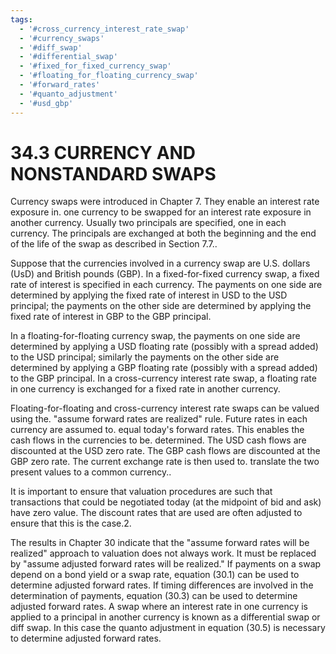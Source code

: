 ```yaml
---
tags:
  - '#cross_currency_interest_rate_swap'
  - '#currency_swaps'
  - '#diff_swap'
  - '#differential_swap'
  - '#fixed_for_fixed_currency_swap'
  - '#floating_for_floating_currency_swap'
  - '#forward_rates'
  - '#quanto_adjustment'
  - '#usd_gbp'
---
```

# 34.3 CURRENCY AND NONSTANDARD SWAPS  

Currency swaps were introduced in Chapter 7. They enable an interest rate exposure in. one currency to be swapped for an interest rate exposure in another currency. Usually two principals are specified, one in each currency. The principals are exchanged at both the beginning and the end of the life of the swap as described in Section 7.7..  

Suppose that the currencies involved in a currency swap are U.S. dollars (UsD) and British pounds (GBP). In a fixed-for-fixed currency swap, a fixed rate of interest is specified in each currency. The payments on one side are determined by applying the fixed rate of interest in USD to the USD principal; the payments on the other side are determined by applying the fixed rate of interest in GBP to the GBP principal.  

In a floating-for-floating currency swap, the payments on one side are determined by applying a USD floating rate (possibly with a spread added) to the USD principal; similarly the payments on the other side are determined by applying a GBP floating rate (possibly with a spread added) to the GBP principal. In a cross-currency interest rate swap, a floating rate in one currency is exchanged for a fixed rate in another currency.  

Floating-for-floating and cross-currency interest rate swaps can be valued using the. "assume forward rates are realized" rule. Future rates in each currency are assumed to. equal today's forward rates. This enables the cash flows in the currencies to be. determined. The USD cash flows are discounted at the USD zero rate. The GBP cash flows are discounted at the GBP zero rate. The current exchange rate is then used to. translate the two present values to a common currency..  

It is important to ensure that valuation procedures are such that transactions that could be negotiated today (at the midpoint of bid and ask) have zero value. The discount rates that are used are often adjusted to ensure that this is the case.2.  

The results in Chapter 30 indicate that the "assume forward rates will be realized" approach to valuation does not always work. It must be replaced by "assume adjusted forward rates will be realized." If payments on a swap depend on a bond yield or a swap rate, equation (30.1) can be used to determine adjusted forward rates. If timing differences are involved in the determination of payments, equation (30.3) can be used to determine adjusted forward rates. A swap where an interest rate in one currency is applied to a principal in another currency is known as a differential swap or diff swap. In this case the quanto adjustment in equation (30.5) is necessary to determine adjusted forward rates.  
